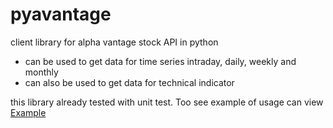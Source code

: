 # pyavantage

client library for alpha vantage stock API in python

- can be used to get data for time series intraday, daily, weekly and monthly
- can also be used to get data for technical indicator

this library already tested with unit test. Too see example of usage can view
[Example](https://github.com/user/repo/blob/branch/other_file.md)